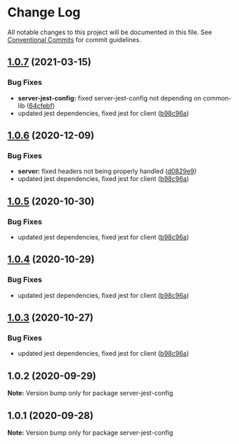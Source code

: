 # Change Log

All notable changes to this project will be documented in this file.
See [Conventional Commits](https://conventionalcommits.org) for commit guidelines.

## [1.0.7](http://github.com//cap-md089/evmplus-org-com-v6/compare/server-jest-config@1.0.2...server-jest-config@1.0.7) (2021-03-15)


### Bug Fixes

* **server-jest-config:** fixed server-jest-config not depending on common-lib ([64cfebf](http://github.com//cap-md089/evmplus-org-com-v6/commit/64cfebfd9847683ca46c91ddbc57499c504ba60e))
* updated jest dependencies, fixed jest for client ([b98c96a](http://github.com//cap-md089/evmplus-org-com-v6/commit/b98c96a97dac6840308775bad73aec6801391690))





## [1.0.6](http://github.com//cap-md089/evmplus-org-com-v6/compare/server-jest-config@1.0.2...server-jest-config@1.0.6) (2020-12-09)


### Bug Fixes

* **server:** fixed headers not being properly handled ([d0829e9](http://github.com//cap-md089/evmplus-org-com-v6/commit/d0829e9c94399c402388c26ec05512e53153615b))
* updated jest dependencies, fixed jest for client ([b98c96a](http://github.com//cap-md089/evmplus-org-com-v6/commit/b98c96a97dac6840308775bad73aec6801391690))





## [1.0.5](http://github.com//cap-md089/evmplus-org-com-v6/compare/server-jest-config@1.0.2...server-jest-config@1.0.5) (2020-10-30)


### Bug Fixes

* updated jest dependencies, fixed jest for client ([b98c96a](http://github.com//cap-md089/evmplus-org-com-v6/commit/b98c96a97dac6840308775bad73aec6801391690))





## [1.0.4](http://github.com//cap-md089/evmplus-org-com-v6/compare/server-jest-config@1.0.2...server-jest-config@1.0.4) (2020-10-29)


### Bug Fixes

* updated jest dependencies, fixed jest for client ([b98c96a](http://github.com//cap-md089/evmplus-org-com-v6/commit/b98c96a97dac6840308775bad73aec6801391690))





## [1.0.3](http://github.com//cap-md089/evmplus-org-com-v6/compare/server-jest-config@1.0.2...server-jest-config@1.0.3) (2020-10-27)


### Bug Fixes

* updated jest dependencies, fixed jest for client ([b98c96a](http://github.com//cap-md089/evmplus-org-com-v6/commit/b98c96a97dac6840308775bad73aec6801391690))





## 1.0.2 (2020-09-29)

**Note:** Version bump only for package server-jest-config





## 1.0.1 (2020-09-28)

**Note:** Version bump only for package server-jest-config
